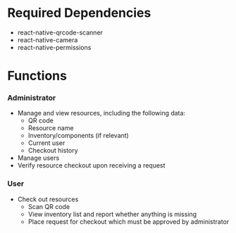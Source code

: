 # Required Dependencies
- react-native-qrcode-scanner
- react-native-camera
- react-native-permissions

# Functions
### Administrator
- Manage and view resources, including the following data:
  - QR code
  - Resource name
  - Inventory/components (if relevant)
  - Current user
  - Checkout history
- Manage users
- Verify resource checkout upon receiving a request

### User
- Check out resources
  - Scan QR code
  - View inventory list and report whether anything is missing
  - Place request for checkout which must be approved by administrator
